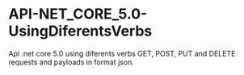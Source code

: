 # API-NET_CORE_5.0-UsingDiferentsVerbs
Api .net core 5.0 using diferents verbs GET, POST, PUT and DELETE requests and payloads in format json.
